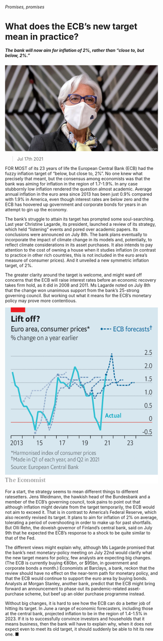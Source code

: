 ###### Promises, promises

# What does the ECB’s new target mean in practice? 

##### The bank will now aim for inflation of 2%, rather than “close to, but below, 2%.” 

![image](images/20210717_FNP504.jpg) 

> Jul 17th 2021 

FOR MOST of its 23 years of life the European Central Bank (ECB) had the fuzzy inflation target of “below, but close to, 2%”. No one knew what precisely that meant, but the consensus among economists was that the bank was aiming for inflation in the region of 1.7-1.9%. In any case stubbornly low inflation rendered the question almost academic. Average annual inflation in the euro area since 2013 has been just 0.9% compared with 1.9% in America, even though interest rates are below zero and the ECB has hoovered up government and corporate bonds for years in an attempt to gin up the economy.

The bank’s struggle to attain its target has prompted some soul-searching. Last year Christine Lagarde, its president, launched a review of its strategy, which held “listening” events and pored over academic papers. Its conclusions were announced on July 8th. The bank plans eventually to incorporate the impact of climate change in its models and, potentially, to reflect climate considerations in its asset purchases. It also intends to pay attention to the cost of owning a house when it studies inflation (in contrast to practice in other rich countries, this is not included in the euro area’s measure of consumer prices). And it unveiled a new symmetric inflation target, of 2%.


The greater clarity around the target is welcome, and might ward off concerns that the ECB will raise interest rates before an economic recovery takes firm hold, as it did in 2008 and 2011. Ms Lagarde noted on July 8th that the change won unanimous support from the bank’s 25-strong governing council. But working out what it means for the ECB’s monetary policy may prove more contentious.

![image](images/20210717_FNC846.png) 


For a start, the strategy seems to mean different things to different ratesetters. Jens Weidmann, the hawkish head of the Bundesbank and a member of the ECB’s governing council, took pains to point out that although inflation might deviate from the target temporarily, the ECB would not aim to exceed it. That is in contrast to America’s Federal Reserve, which also recently revised its target. It plans to aim for inflation of 2% on average, tolerating a period of overshooting in order to make up for past shortfalls. But Olli Rehn, the doveish governor of Finland’s central bank, said on July 9th that he expected the ECB’s response to a shock to be quite similar to that of the Fed.

The different views might explain why, although Ms Lagarde promised that the bank’s next monetary-policy meeting on July 22nd would clarify what the new target means for policy, few analysts are expecting big changes. (The ECB is currently buying €80bn, or $95bn, in government and corporate bonds a month.) Economists at Barclays, a bank, reckon that the review should have no effect on the near-term path for monetary policy, and that the ECB would continue to support the euro area by buying bonds. Analysts at Morgan Stanley, another bank, predict that the ECB might bring forward an announcement to phase out its pandemic-related asset-purchase scheme, but beef up an older purchase programme instead.

Without big changes, it is hard to see how the ECB can do a better job of hitting its target. In June a range of economic forecasters, including those at the central bank, projected inflation to be in the region of 1.4-1.5% in 2023. If it is to successfully convince investors and households that it means business, then the bank will have to explain why, when it does not expect even to meet its old target, it should suddenly be able to hit its new one. ■

